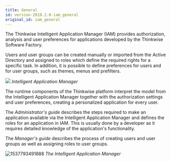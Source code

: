 ```yaml
---
title: General
id: version-2018.2.0-iam_general
original_id: iam_general
---
```


The Thinkwise Intelligent Application Manager (IAM) provides authorization, analysis and user preferences for applications developed by the Thinkwise Software Factory.

Users and user groups can be created manually or imported from the Active Directory and assigned to roles which define the required rights for a specific task. In addition, it is possible to define preferences for users and for user groups, such as themes, menus and prefilters.

![](assets/iam_dev/image5.png)
*Intelligent Application Manager*

The runtime components of the Thinkwise platform interpret the model from the Intelligent Application Manager together with the authorization settings and user preferences, creating a personalized application for every user.

The *Administrator's guide* describes the steps required to make an application available via the Intelligent Application Manager and defines the roles for an application in IAM. This is usually done by a developer as it requires detailed knowledge of the application's functionality.

The *Manager's guide* describes the process of creating users and user groups as well as assigning roles to user groups.

![1537793491888](assets/sf/1537793491888.png)
*The Intelligent Application Manager*